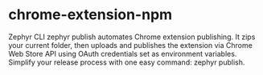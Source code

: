 # chrome-extension-npm
Zephyr CLI zephyr publish automates Chrome extension publishing. It zips your current folder, then uploads and publishes the extension via Chrome Web Store API using OAuth credentials set as environment variables. Simplify your release process with one easy command: zephyr publish.
